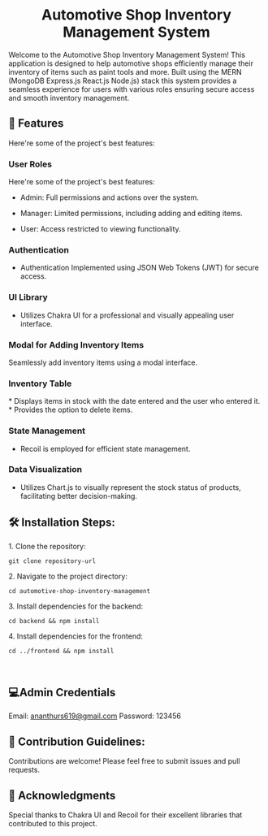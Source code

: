 <h1 align="center" id="title">Automotive Shop Inventory Management System</h1>

<p id="description">Welcome to the Automotive Shop Inventory Management System! This application is designed to help automotive shops efficiently manage their inventory of items such as paint tools and more. Built using the MERN (MongoDB Express.js React.js Node.js) stack this system provides a seamless experience for users with various roles ensuring secure access and smooth inventory management.</p>

  
  
<h2>🧐 Features</h2>

Here're some of the project's best features:



<h3>User Roles</h3>

Here're some of the project's best features:

* Admin: Full permissions and actions over the system.

* Manager: Limited permissions, including adding and editing items.

* User: Access restricted to viewing functionality.

<h3>Authentication</h3>

* Authentication Implemented using JSON Web Tokens (JWT) for secure access.

<h3>UI Library</h3>

* Utilizes Chakra UI for a professional and visually appealing user interface.

<h3>Modal for Adding Inventory Items</h3>
Seamlessly add inventory items using a modal interface.

<h3>Inventory Table</h3>
* Displays items in stock with the date entered and the user who entered it.
* Provides the option to delete items.

<h3>State Management</h3>

* Recoil is employed for efficient state management.

<h3>Data Visualization</h3>

* Utilizes Chart.js to visually represent the stock status of products, facilitating better decision-making.

<h2>🛠️ Installation Steps:</h2>

<p>1. Clone the repository:</p>

```
git clone repository-url
```

<p>2. Navigate to the project directory:</p>

```
cd automotive-shop-inventory-management
```

<p>3. Install dependencies for the backend:</p>

```
cd backend && npm install
```

<p>4. Install dependencies for the frontend:</p>

```
cd ../frontend && npm install
```
 <br/>

<h2>💻Admin Credentials </h2>

Email: ananthurs619@gmail.com
Password: 123456

<h2>🍰 Contribution Guidelines:</h2>

Contributions are welcome! Please feel free to submit issues and pull requests.

  <h2>📑 Acknowledgments</h2>

Special thanks to Chakra UI and Recoil for their excellent libraries that contributed to this project.


